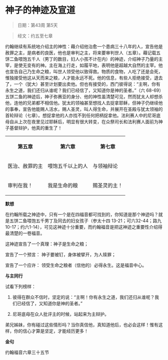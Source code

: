 # 神子的神迹及宣道

> 日期：第43周 第5天

> 经文：约五至七章

约翰继续有系统地介绍主的神性：藉介绍他治愈一个患病三十八年的人，宣告他是赦罪之主，是病者的良医，他也是审判之主，将来要审判世人（五章）。藉记载五饼二鱼喂饱五千人（男丁的数目，妇人小孩不计在内）的神迹，介绍神子乃量的主宰，是使无变有的神。主在海上行走，如履平地，表明他是超越大自然的主宰。他也宣告自己乃生命之粮，叫世人领受他以致得救。物质的食物，人吃了还是会死，惟独接受他这从天而来之粮，人才能永远不死。他的信息，有些人拒绝接受，退去了，一个（犹大）甚至计划要出卖他。但也有接受的，西门彼得说：“主啊，你有永生之道，我们还归从谁呢？我们已经信了，又知道你是神的圣者。”（六 68-69）五饼二鱼的神迹后，神子弥赛亚的身分、他的神性虽清楚可见，然而犹太人却想杀他，连他的兄弟都不相信他。犹太的领袖甚至想找人去捉拿耶稣，但神子仍继续他的事奉，宣告他能赐人活水，赐人圣灵，叫人得生命，并展开在圣殿与犹太领袖的首轮辩论（七章）。想捉拿他的人亦找不到任何把柄捉拿他。法利赛人中的尼哥底母自从上次在夜里见过耶稣后，明显有很大转变，在众祭司长和法利赛人面前为神子基督辩护，他真的重生了！

<table>
 <tbody>
  <tr>
   <th><p>第五章</p></th>
   <th><p>第六章</p></th>
   <th><p>第七章</p></th>
  </tr>
  <tr>
   <td><p>医治、赦罪的主</p></td>
   <td><p>喂饱五千以上的人</p></td>
   <td><p>与领袖辩论</p></td>
  </tr>
  <tr>
   <td><p>审判在我！</p></td>
   <td><p>我是生命的粮</p></td>
   <td><p>赐圣灵的主！</p></td>
  </tr>
 </tbody>
</table>

**默想**

在约翰所载之神迹中，只有一个是在四福音都可找到的，你知道是那个神迹吗？就是五饼二鱼喂饱五千男丁及同去的妇女孩子（参太十四 13-21；可六32-44；路九10-17；约六1-14），可见这神迹十分重要，而约翰福音是把这神迹之重要性介绍得最清楚的一卷福音。

这神迹宣告了一个真理：神子是生命之粮；

宣告了一个预言： 神子要被钉，身体被擘开，为人赎罪；

宣告了一个应许： 领受生命之粮者（信他的）必得永生。这是福音中心。

**与主同行**

试看下列榜样：

1. 彼得在群众不信时，坚定的说：“主啊！你有永生之道，我们还归从谁呢？我们已经信了，又知道你是神的圣者。”

2. 尼哥底母在众人批评主的时候，站起来为主辩护。

弟兄姊妹，你有碰过这些情形吗？当你真信他，真知道他后，也必会这样！惟有这样，你的信心才算是坚定，才能经历更多！

**金句**

约翰福音六章三十五节



